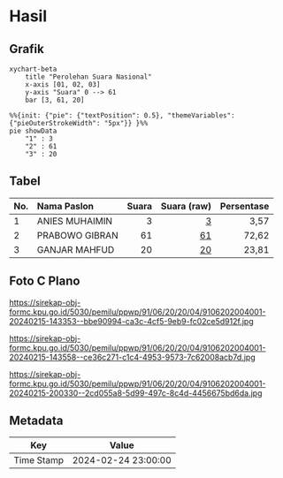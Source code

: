 # Hasil

## Grafik

```mermaid
xychart-beta
    title "Perolehan Suara Nasional"
    x-axis [01, 02, 03]
    y-axis "Suara" 0 --> 61
    bar [3, 61, 20]
```

```mermaid
%%{init: {"pie": {"textPosition": 0.5}, "themeVariables": {"pieOuterStrokeWidth": "5px"}} }%%
pie showData
    "1" : 3
    "2" : 61
    "3" : 20
```

## Tabel

| No. | Nama Paslon    | Suara | Suara (raw) | Persentase |
|:--- |:-------------- | -----:| -----------:| ----------:|
| 1   | ANIES MUHAIMIN | 3     | [3][p-1]    | 3,57       |
| 2   | PRABOWO GIBRAN | 61    | [61][p-2]   | 72,62      |
| 3   | GANJAR MAHFUD  | 20    | [20][p-3]   | 23,81      |


[p-1]: https://github.com/gigit-pemilu/pemilu-2024/blob/main/pilpres/hitung-suara/sub/91-papua/sub/06-biak-numfor/sub/20-oridek/sub/2004-marauw/sub/001-tps/sub/paslon-1.txt
[p-2]: https://github.com/gigit-pemilu/pemilu-2024/blob/main/pilpres/hitung-suara/sub/91-papua/sub/06-biak-numfor/sub/20-oridek/sub/2004-marauw/sub/001-tps/sub/paslon-2.txt
[p-3]: https://github.com/gigit-pemilu/pemilu-2024/blob/main/pilpres/hitung-suara/sub/91-papua/sub/06-biak-numfor/sub/20-oridek/sub/2004-marauw/sub/001-tps/sub/paslon-3.txt

## Foto C Plano

https://sirekap-obj-formc.kpu.go.id/5030/pemilu/ppwp/91/06/20/20/04/9106202004001-20240215-143353--bbe90994-ca3c-4cf5-9eb9-fc02ce5d912f.jpg

https://sirekap-obj-formc.kpu.go.id/5030/pemilu/ppwp/91/06/20/20/04/9106202004001-20240215-143558--ce36c271-c1c4-4953-9573-7c62008acb7d.jpg

https://sirekap-obj-formc.kpu.go.id/5030/pemilu/ppwp/91/06/20/20/04/9106202004001-20240215-200330--2cd055a8-5d99-497c-8c4d-4456675bd6da.jpg


## Metadata

| Key        | Value               |
| ---------- | ------------------- |
| Time Stamp | 2024-02-24 23:00:00 |



